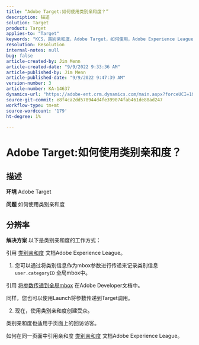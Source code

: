 ```yaml
---
title: “Adobe Target:如何使用类别亲和度？”
description: 描述
solution: Target
product: Target
applies-to: "Target"
keywords: "KCS，类别亲和度，Adobe Target，如何使用，Adobe Experience League，全局mbox"
resolution: Resolution
internal-notes: null
bug: false
article-created-by: Jim Menn
article-created-date: "9/9/2022 9:33:36 AM"
article-published-by: Jim Menn
article-published-date: "9/9/2022 9:47:39 AM"
version-number: 3
article-number: KA-14637
dynamics-url: "https://adobe-ent.crm.dynamics.com/main.aspx?forceUCI=1&pagetype=entityrecord&etn=knowledgearticle&id=dacf6b79-2230-ed11-9db1-0022480866ad"
source-git-commit: e8f4ca2dd578944d4fe399074fab461de88ad247
workflow-type: tm+mt
source-wordcount: '179'
ht-degree: 1%

---
```


# Adobe Target:如何使用类别亲和度？

## 描述


<b>环境</b>
Adobe Target

<b>问题</b>
如何使用类别亲和度


## 分辨率


<b>解决方案</b>
以下是类别亲和度的工作方式：

引用 [类别亲和度](https://experienceleague.adobe.com/docs/target/using/audiences/visitor-profiles/category-affinity.html?lang=en) 文档Adobe Experience League。

1. 您可以通过将类别信息作为mbox参数进行传递来记录类别信息 `user.categoryID` 全局mbox中。

引用 [将参数传递到全局mbox](https://docs.adobe.com/help/en/target/using/implement-target/client-side/mbox-implement/global-mbox/pass-parameters-to-global-mbox.html "单击以关注链接：https://docs.adobe.com/help/en/target/using/implement-target/client-side/mbox-implement/global-mbox/pass-parameters-to-global-mbox.html") 在Adobe Developer文档中。

同样，您也可以使用Launch将参数传递到Target调用。

2. 现在，使用类别亲和度创建受众。

类别亲和度也适用于页面上的回访访客。

如何在同一页面中引用亲和度 [类别亲和度](https://experienceleague.adobe.com/docs/target/using/audiences/visitor-profiles/category-affinity.html?lang=en) 文档Adobe Experience League。
